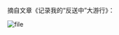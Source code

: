 摘自文章《记录我的“反送中”大游行》：


![file](https://chinadigitaltimes.net/chinese/files/2024/06/image-1718429603423.png)

